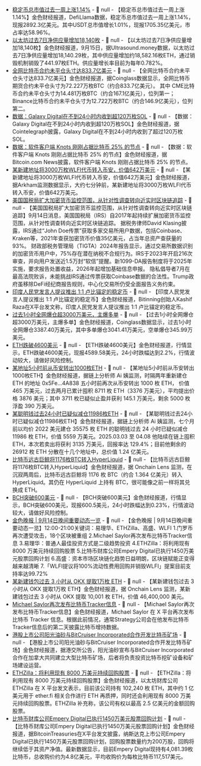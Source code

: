 - [稳定币总市值过去一周上涨1.14%](https://defillama.com/stablecoins) - 📰 null - 【稳定币总市值过去一周上涨1.14%】金色财经报道，DefiLlama数据，稳定币总市值过去一周上涨1.14%，现报2892.3亿美元。其中USDT总市值增长1.01%，现报1705.35亿美元，市占率达58.96%。
- [以太坊过去7日净供应量增加18,140枚](https://ultrasound.money/) - 📰 null - 【以太坊过去7日净供应量增加18,140枚】金色财经报道，9月15日，据Ultrasound.money数据，以太坊过去7日净供应量增加18,140.29枚，其中供应量增加约18,582.16枚ETH，通过销毁机制销毁了441.97枚ETH。供应量增长率目前为每年0.782%。
- [全网比特币合约未平仓头寸达833.7亿美元](https://www.coinglass.com/BitcoinOpenInterest) - 📰 null - 【全网比特币合约未平仓头寸达833.7亿美元】金色财经报道，据Coinglass数据显示，全网比特币期货合约未平仓头寸为72.227万枚BTC（约合833.7亿美元）。 
其中 CME比特币合约未平仓头寸为14.481万枚BTC（约合167.1亿美元），位列第一； 
Binance比特币合约未平仓头寸为12.722万枚BTC（约合146.9亿美元），位列第二。
- [数据：Galaxy Digital在不到24小时内收到超120万枚SOL](https://x.com/Cointelegraph/status/1967257074879869164) - 📰 null - 【数据：Galaxy Digital在不到24小时内收到超120万枚SOL】金色财经报道，据Cointelegraph披露，Galaxy Digital在不到24小时内收到了超过120万枚SOL。
- [数据：软件客户端 Knots 刚刚占据比特币 25% 的节点](https://x.com/BTCTN/status/1967253816790671736) - 📰 null - 【数据：软件客户端 Knots 刚刚占据比特币 25% 的节点】金色财经报道，据Bitcoin.com News披露，软件客户端 Knots  刚刚占据比特币 25% 的节点。
- [某新建地址将3000万枚WLFI代币转入币安，价值642万美元](https://intel.arkm.com/explorer/address/0x869dd17F565e75179e559FC0bc95669925A668B4) - 📰 null - 【某新建地址将3000万枚WLFI代币转入币安，价值642万美元】金色财经报道，据Arkham监测数据显示，大约七分钟前，某新建地址将3000万枚WLFI代币转入币安，价值642万美元。
- [美国国税局扩大加密货币监控范围，从针对性调查转向近实时区块链追踪](https://decrypt.co/339134/inside-irs-expanding-surveillance-crypto) - 📰 null - 【美国国税局扩大加密货币监控范围，从针对性调查转向近实时区块链追踪】9月14日消息，美国国税局（IRS）自2017年起持续扩展加密货币监控范围，从针对性调查转向近实时区块链追踪。 
据税务律师David Klasing披露，IRS通过“John Doe传票”获取多家交易所用户数据，包括Coinbase、Kraken等，2021年查获加密货币价值35亿美元，占当年总资产查获量的93%。 
财政部税务管理局（TIGTA）2024年报告显示，通过交易所数据识别的加密货币用户中，75%存在潜在纳税不合规行为。IRS于2023年开启216次审查，并向用户发送近1.5万封“软信”提醒。新1099-DA报告制度将于2025年实施，要求报告处置收益，2026年起增加基础信息申报。 
隐私倡导者7月在最高法院败诉，未能挑战IRS通过传票获取Coinbase数据的合法性。Trump政府虽移除DeFi经纪商报告规则，中心化交易所仍受全面报告义务约束。
- [印度人民党发言人提议推出 1:1 卢比锚定的稳定币](https://x.com/simplykashif/status/1967243935522468315) - 📰 null - 【印度人民党发言人提议推出 1:1 卢比锚定的稳定币】金色财经报道，Bitinning创始人Kashif Raza在X平台发文称，印度人民党发言人提议推出 1:1 卢比锚定的稳定币。
- [过去1小时全网爆仓超3000万美元，主爆多单]() - 📰 null - 【过去1小时全网爆仓超3000万美元，主爆多单】金色财经报道，Coinglass数据显示，过去1小时全网爆仓3387.40万美元，其中多单爆仓3041.41万美元，空单爆仓345.99万美元。
- [ETH跌破4600美元]() - 📰 null - 【ETH跌破4600美元】金色财经报道，行情显示，ETH跌破4600美元，现报4589.58美元，24小时跌幅达到2.2%，行情波动较大，请做好风险控制。
- [某地址5小时前从币安转出1000枚ETH](https://x.com/ai_9684xtpa/status/1967227327542350237) - 📰 null - 【某地址5小时前从币安转出1000枚ETH】金色财经报道，据链上分析师 Ai 姨监测，时隔两年重新建仓 ETH 的地址 0x5Fe...4A838 五小时前再次从币安转出 1000 枚 ETH， 价值 465 万美元，过去两月已累计囤积 8711 枚 ETH（3376 万美元），平均提出价格 3876 美元；其中 3711 枚已疑似止盈并获利 145.1 万美元，剩余 5000 枚浮盈 390 万美元。
- [某聪明钱过去24小时已疑似减仓11986枚ETH](https://x.com/ai_9684xtpa/status/1967218861318832566) - 📰 null - 【某聪明钱过去24小时已疑似减仓11986枚ETH】金色财经报道，据链上分析师 Ai 姨监测，七个月前以均价 2022 美元建仓 35575 枚 ETH 的聪明钱过去 24 小时已疑似减仓 11986 枚 ETH，价值 5559 万美元。2025.03.03 至 04.08 他陆续在链上囤积 ETH，本次若卖出将获利 3135 万美元，回报率达 129.4%；目前他剩余的 26912 枚 ETH 分散在十几个地址中，总价值 1.24 亿美元。
- [比特币远古巨鲸将1176枚BTC转入HyperLiquid](https://x.com/OnchainLens/status/1967214513947881927) - 📰 null - 【比特币远古巨鲸将1176枚BTC转入HyperLiquid】金色财经报道，据 Onchain Lens 监测，在沉寂两周后，比特币远古巨鲸将 1176 枚 BTC（约合 1.364 亿美元）转入 HyperLiquid。其仍在 HyperLiquid 上持有 BTC，很可能像之前一样将其兑换成 ETH。
- [BCH突破600美元]() - 📰 null - 【BCH突破600美元】金色财经报道，行情显示，BCH突破600美元，现报600.5美元，24小时跌幅达到0.23%，行情波动较大，请做好风险控制。
- [金色晚报 | 9月14日晚间重要动态一览]() - 📰 null - 【金色晚报 | 9月14日晚间重要动态一览】12:00-21:00关键词：易理华、ETHZilla、高盛、WLFI 
1.门罗币再次遭受攻击，18个区块被重组 
2.Michael Saylor再次发布比特币Tracker信息 
3.易理华：普通人最佳投资方式是二级趋势投资 
4.ETHZilla：将利用现有 8000 万美元持续回购股票 
5.比特币财库公司Empery Digital已执行1450万美元股票回购计划 
6.高盛：资本市场区块链化趋势日益明朗，区块链赋能正变得越来越清晰 
7.「WLFI提议将100%流动性费用回购并销毁WLFI」提案目前支持率达99.72%
- [某新建钱包过去 3 小时从 OKX 提取1万枚 ETH]() - 📰 null - 【某新建钱包过去 3 小时从 OKX 提取1万枚 ETH】金色财经报道，据 Onchain Lens 监测，某新建钱包过去 3 小时从 OKX 提取 10,001 枚 ETH，价值 46,400,000 美元。
- [Michael Saylor再次发布比特币Tracker信息]() - 📰 null - 【Michael Saylor再次发布比特币Tracker信息】金色财经报道，Michael Saylor 在 X 平台再次发布比特币 Tracker 信息。根据此前情况，通常Strategy公司会在他发布比特币Tracker信息后的第二天披露比特币增持数据。
- [港股上市公司阳光油砂与BitCruiser Incorporated合作开发比特币矿场](https://www1.hkexnews.hk/listedco/listconews/sehk/2025/0914/2025091400014_c.pdf) - 📰 null - 【港股上市公司阳光油砂与BitCruiser Incorporated合作开发比特币矿场】金色财经报道，据港交所公告，阳光油砂宣布与BitCruiser Incorporated合作在加拿大共同建立大型比特币矿场，后者将负责投资比特币挖矿设备和矿场建设运营。
- [ETHZilla：将利用现有 8000 万美元持续回购股票](https://x.com/ETHZilla_ETHZ/status/1967196397947777215) - 📰 null - 【ETHZilla：将利用现有 8000 万美元持续回购股票】金色财经报道，以太坊财库公司 ETHZilla 在 X 平台发文表示，目前该公司持有 102,240 枚 ETH，其中约 1 亿美元用于 ether.fi 相关合作进行 ETH 再质押，同时还会利用现有 8000 万美元持续回购股票。ETHZilla 补充称，该公司有权以最高 2.5 亿美元的金额回购股票。
- [比特币财库公司Empery Digital已执行1450万美元股票回购计划](https://x.com/BTCtreasuries/status/1967192353451700482) - 📰 null - 【比特币财库公司Empery Digital已执行1450万美元股票回购计划】金色财经报道，据BitcoinTreasuries在X平台发文披露，纳斯达克上市公司Empery Digital已执行1450万美元股票回购计划，回购股票数量约为200万股，回购将继续低于其资产净值。最新数据显示，目前Empery Digital现持有4,081.39枚比特币，总收购价约为4.8亿美元，平均收购价为每枚比特币117,517美元。

